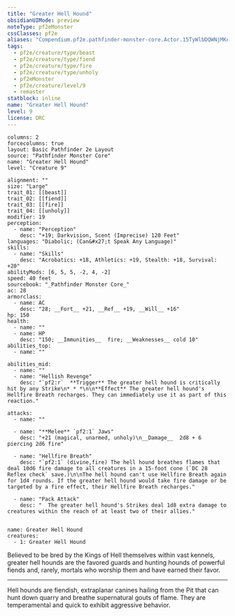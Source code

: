 ```yaml
---
title: "Greater Hell Hound"
obsidianUIMode: preview
noteType: pf2eMonster
cssClasses: pf2e
aliases: "Compendium.pf2e.pathfinder-monster-core.Actor.15TyWlbDQWNjMKeL" 
tags:
  - pf2e/creature/type/beast
  - pf2e/creature/type/fiend
  - pf2e/creature/type/fire
  - pf2e/creature/type/unholy
  - pf2eMonster
  - pf2e/creature/level/9
  - remaster
statblock: inline
name: "Greater Hell Hound"
level: 9
license: ORC
---
```


```statblock
columns: 2
forcecolumns: true
layout: Basic Pathfinder 2e Layout
source: "Pathfinder Monster Core"
name: "Greater Hell Hound"
level: "Creature 9"

alignment: ""
size: "Large"
trait_01: [[beast]]
trait_02: [[fiend]]
trait_03: [[fire]]
trait_04: [[unholy]]
modifier: 19
perception:
  - name: "Perception"
    desc: "+19; Darkvision, Scent (Imprecise) 120 Feet"
languages: "Diabolic; (Can&#x27;t Speak Any Language)"
skills:
  - name: "Skills"
    desc: "Acrobatics: +18, Athletics: +19, Stealth: +18, Survival: +20"
abilityMods: [6, 5, 5, -2, 4, -2]
speed: 40 feet
sourcebook: "_Pathfinder Monster Core_"
ac: 28
armorclass:
  - name: AC
    desc: "28; __Fort__ +21, __Ref__ +19, __Will__ +16"
hp: 150
health:
  - name: ""
  - name: HP
    desc: "150; __Immunities__  fire; __Weaknesses__ cold 10"
abilities_top:
  - name: ""

abilities_mid:
  - name: ""
  - name: "Hellish Revenge"
    desc: "`pf2:r`  **Trigger** The greater hell hound is critically hit by any Strike\n* * *\n\n**Effect** The greater hell hound's Hellfire Breath recharges. They can immediately use it as part of this reaction."

attacks:
  - name: ""

  - name: "**Melee** `pf2:1` Jaws"
    desc: "+21 (magical, unarmed, unholy)\n__Damage__  2d8 + 6 piercing 2d6 fire"

  - name: "Hellfire Breath"
    desc: "`pf2:1` (divine,fire) The hell hound breathes flames that deal 10d6 fire damage to all creatures in a 15-foot cone (`DC 28 Reflex check` save.)\n\nThe hell hound can't use Hellfire Breath again for 1d4 rounds. If the greater hell hound would take fire damage or be targeted by a fire effect, their Hellfire Breath recharges."

  - name: "Pack Attack"
    desc: "  The greater hell hound's Strikes deal 1d8 extra damage to creatures within the reach of at least two of their allies."
 
```

```encounter-table
name: Greater Hell Hound
creatures:
  - 1: Greater Hell Hound
```



Believed to be bred by the Kings of Hell themselves within vast kennels, greater hell hounds are the favored guards and hunting hounds of powerful fiends and, rarely, mortals who worship them and have earned their favor.

* * *

Hell hounds are fiendish, extraplanar canines hailing from the Pit that can hunt down quarry and breathe supernatural gouts of flame. They are temperamental and quick to exhibit aggressive behavior.

